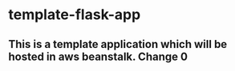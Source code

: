 # template-flask-app

## This is a template application which will be hosted in aws beanstalk. Change 0
